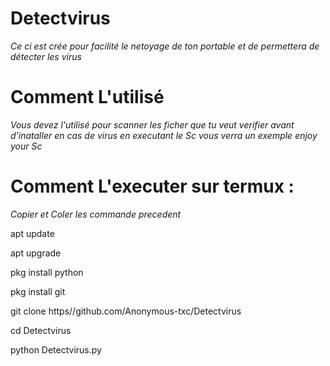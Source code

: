 # Detectvirus
*Ce ci est crée pour facilité le netoyage de ton portable et de permettera de détecter les virus*



# Comment L'utilisé
*Vous devez l'utilisé pour scanner les ficher que tu veut verifier  avant d'inataller en cas de virus en executant le Sc vous verra un exemple*
*_enjoy your Sc_*



# Comment L'executer sur termux :
*Copier et Coler les commande precedent* 

apt update 

apt upgrade

pkg install python 

pkg install git

git clone https//github.com/Anonymous-txc/Detectvirus

cd Detectvirus

python Detectvirus.py





